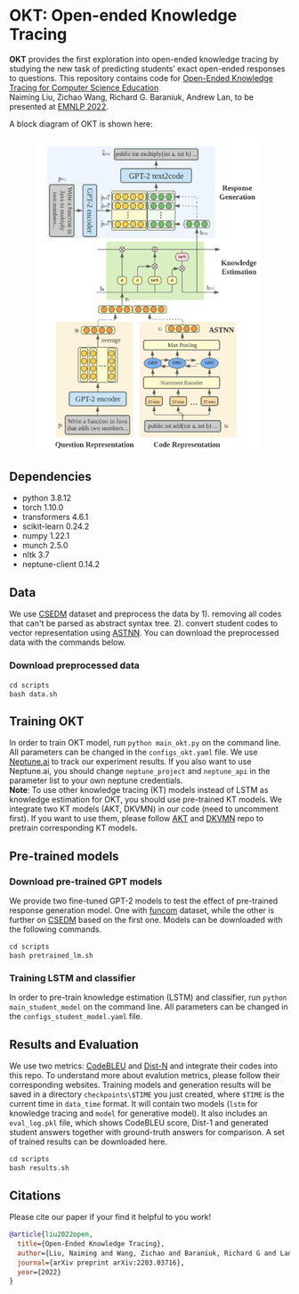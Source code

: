 # OKT: Open-ended Knowledge Tracing

**OKT** provides the first exploration into open-ended knowledge tracing by studying the new task of predicting students’ exact open-ended responses to questions. This repository contains code for [Open-Ended Knowledge Tracing for Computer Science Education](https://arxiv.org/abs/2203.03716)\
Naiming Liu, Zichao Wang, Richard G. Baraniuk, Andrew Lan, to be presented at [EMNLP 2022](https://2022.emnlp.org/).

A block diagram of OKT is shown here:
<p align="center">
<img src="OKT-code.png" alt="Image" width="400"/>
</p>

## Dependencies
- python 3.8.12 
- torch 1.10.0 
- transformers 4.6.1 
- scikit-learn 0.24.2 
- numpy 1.22.1 
- munch 2.5.0 
- nltk 3.7
- neptune-client 0.14.2 

## Data
We use [CSEDM](https://sites.google.com/ncsu.edu/csedm-dc-2021/) dataset and preprocess the data by 1). removing all codes that can't be parsed as abstract syntax tree. 2). convert student codes to vector representation using [ASTNN](https://github.com/zhangj111/astnn). You can download the preprocessed data with the commands below.
### Download preprocessed data
```
cd scripts
bash data.sh
```

## Training OKT
In order to train OKT model, run `python main_okt.py` on the command line. All parameters can be changed in the `configs_okt.yaml` file. We use [Neptune.ai](https://neptune.ai/) to track our experiment results. If you also want to use Neptune.ai, you should change `neptune_project` and `neptune_api` in the parameter list to your own neptune credentials. \
**Note**: To use other knowledge tracing (KT) models instead of LSTM as knowledge estimation for OKT, you should use pre-trained KT models. We integrate two KT models (AKT, DKVMN) in our code (need to uncomment first). If you want to use them, please follow [AKT](https://github.com/arghosh/AKT) and [DKVMN](https://github.com/jennyzhang0215/DKVMN) repo to pretrain corresponding KT models. 

## Pre-trained models
### Download pre-trained GPT models
We provide two fine-tuned GPT-2 models to test the effect of pre-trained response generation model. One with [funcom](https://arxiv.org/pdf/1904.02660v1.pdf) dataset, while the other is further on [CSEDM](https://sites.google.com/ncsu.edu/csedm-dc-2021/) based on the first one. Models can be downloaded with the following commands.
```
cd scripts
bash pretrained_lm.sh
```

### Training LSTM and classifier
In order to pre-train knowledge estimation (LSTM) and classifier, run `python main_student_model` on the command line. All parameters can be changed in the `configs_student_model.yaml` file.

## Results and Evaluation
We use two metrics: [CodeBLEU](https://github.com/microsoft/CodeXGLUE/blob/main/Code-Code/code-to-code-trans/CodeBLEU.MD) and [Dist-N](https://aclanthology.org/N16-1014.pdf) and integrate their codes into this repo. To understand more about evalution metrics, please follow their corresponding websites. Training models and generation results will be saved in a directory `checkpoints\$TIME` you just created, where `$TIME` is the current time in `data_time` format. It will contain two models (`lstm` for knowledge tracing and `model` for generative model). It also includes an `eval_log.pkl` file, which shows CodeBLEU score, Dist-1 and generated student answers together with ground-truth answers for comparison. A set of trained results can be downloaded here. 
```
cd scripts
bash results.sh
```

## Citations
Please cite our paper if your find it helpful to you work! 
```bibtex
@article{liu2022open,
  title={Open-Ended Knowledge Tracing},
  author={Liu, Naiming and Wang, Zichao and Baraniuk, Richard G and Lan, Andrew},
  journal={arXiv preprint arXiv:2203.03716},
  year={2022}
}
